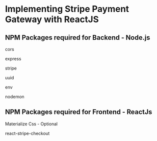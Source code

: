 # Implementing Stripe Payment Gateway with ReactJS
<h2>NPM Packages required for Backend - Node.js</h2>
<p>cors</p>
<p>express</p>
<p>stripe</p>
<p>uuid</p>
<p>env</p>
<p>nodemon</p>

<h2>NPM Packages required for Frontend - ReactJs</h2>
<p>Materialize Css - Optional</p>
<p>react-stripe-checkout</p>
